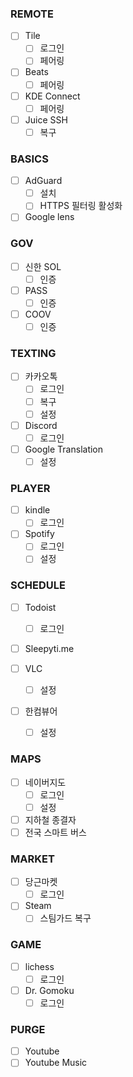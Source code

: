 ### REMOTE

- [ ] Tile
  - [ ] 로그인
  - [ ] 페어링
- [ ] Beats
  - [ ] 페어링
- [ ] KDE Connect
  - [ ] 페어링
- [ ] Juice SSH
  - [ ] 복구

### BASICS

- [ ] AdGuard
  - [ ] 설치
  - [ ] HTTPS 필터링 활성화
- [ ] Google lens

### GOV

- [ ] 신한 SOL
  - [ ] 인증
- [ ] PASS
  - [ ] 인증
- [ ] COOV
  - [ ] 인증

### TEXTING

- [ ] 카카오톡
  - [ ] 로그인
  - [ ] 복구
  - [ ] 설정
- [ ] Discord
  - [ ] 로그인
- [ ] Google Translation
  - [ ] 설정

### PLAYER

- [ ] kindle
  - [ ] 로그인
- [ ] Spotify
  - [ ] 로그인
  - [ ] 설정

### SCHEDULE

- [ ] Todoist
  - [ ] 로그인
- [ ] Sleepyti.me

- [ ] VLC
  - [ ] 설정
- [ ] 한컴뷰어
  - [ ] 설정

### MAPS

- [ ] 네이버지도
  - [ ] 로그인
  - [ ] 설정
- [ ] 지하철 종결자
- [ ] 전국 스마트 버스

### MARKET

- [ ] 당근마켓
  - [ ] 로그인
- [ ] Steam
  - [ ] 스팀가드 복구

### GAME

- [ ] lichess
  - [ ] 로그인
- [ ] Dr. Gomoku
  - [ ] 로그인

### PURGE

- [ ] Youtube
- [ ] Youtube Music

